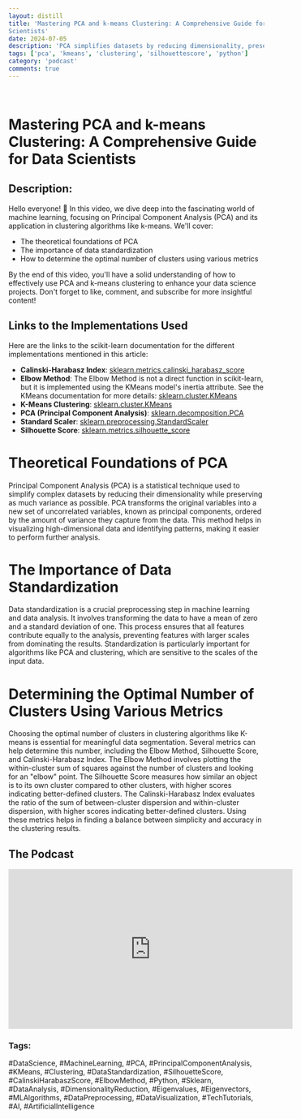 ```yaml
---
layout: distill
title: 'Mastering PCA and k-means Clustering: A Comprehensive Guide for Data
Scientists'
date: 2024-07-05
description: 'PCA simplifies datasets by reducing dimensionality, preserving variance. Data standardization ensures equal feature contribution, crucial for algorithms like PCA and clustering. Optimal cluster number can be determined using metrics like Elbow Method, Silhouette Score, and Calinski-Harabasz Index for meaningful data segmentation.'
tags: ['pca', 'kmeans', 'clustering', 'silhouettescore', 'python']
category: 'podcast'
comments: true
---
```

<br>

# Mastering PCA and k-means Clustering: A Comprehensive Guide for Data Scientists

## Description:
Hello everyone! 🌟 In this video, we dive deep into the fascinating world of machine learning, focusing on Principal Component Analysis (PCA) and its application in clustering algorithms like k-means. We'll cover:

- The theoretical foundations of PCA
- The importance of data standardization
- How to determine the optimal number of clusters using various metrics

By the end of this video, you'll have a solid understanding of how to effectively use PCA and k-means clustering to enhance your data science projects. Don't forget to like, comment, and subscribe for more insightful content!

## Links to the Implementations Used

Here are the links to the scikit-learn documentation for the different
implementations mentioned in this article:

- **Calinski-Harabasz Index**: [sklearn.metrics.calinski_harabasz_score](https://scikit-learn.org/stable/modules/generated/sklearn.metrics.calinski_harabasz_score.html)
- **Elbow Method**: The Elbow Method is not a direct function in scikit-learn, but it is implemented using the KMeans model's inertia attribute. See the KMeans documentation for more details: [sklearn.cluster.KMeans](https://scikit-learn.org/stable/modules/generated/sklearn.cluster.KMeans.html)
- **K-Means Clustering**: [sklearn.cluster.KMeans](https://scikit-learn.org/stable/modules/generated/sklearn.cluster.KMeans.html)
- **PCA (Principal Component Analysis)**: [sklearn.decomposition.PCA](https://scikit-learn.org/stable/modules/generated/sklearn.decomposition.PCA.html)
- **Standard Scaler**: [sklearn.preprocessing.StandardScaler](https://scikit-learn.org/stable/modules/generated/sklearn.preprocessing.StandardScaler.html)
- **Silhouette Score**: [sklearn.metrics.silhouette_score](https://scikit-learn.org/stable/modules/generated/sklearn.metrics.silhouette_score.html)


# Theoretical Foundations of PCA

Principal Component Analysis (PCA) is a statistical technique used to simplify complex datasets by reducing their dimensionality while preserving as much variance as possible. PCA transforms the original variables into a new set of uncorrelated variables, known as principal components, ordered by the amount of variance they capture from the data. This method helps in visualizing high-dimensional data and identifying patterns, making it easier to perform further analysis.

# The Importance of Data Standardization

Data standardization is a crucial preprocessing step in machine learning and data analysis. It involves transforming the data to have a mean of zero and a standard deviation of one. This process ensures that all features contribute equally to the analysis, preventing features with larger scales from dominating the results. Standardization is particularly important for algorithms like PCA and clustering, which are sensitive to the scales of the input data.

# Determining the Optimal Number of Clusters Using Various Metrics

Choosing the optimal number of clusters in clustering algorithms like K-means is essential for meaningful data segmentation. Several metrics can help determine this number, including the Elbow Method, Silhouette Score, and Calinski-Harabasz Index. The Elbow Method involves plotting the within-cluster sum of squares against the number of clusters and looking for an "elbow" point. The Silhouette Score measures how similar an object is to its own cluster compared to other clusters, with higher scores indicating better-defined clusters. The Calinski-Harabasz Index evaluates the ratio of the sum of between-cluster dispersion and within-cluster dispersion, with higher scores indicating better-defined clusters. Using these metrics helps in finding a balance between simplicity and accuracy in the clustering results.

## The Podcast

<iframe width="560" height="315" src="https://www.youtube.com/embed/J-c1kFBMj1w?si=Vc7J8g-KpxjRL32R" title="YouTube video player" frameborder="0" allow="accelerometer; autoplay; clipboard-write; encrypted-media; gyroscope; picture-in-picture; web-share" referrerpolicy="strict-origin-when-cross-origin" allowfullscreen></iframe>


### Tags:
#DataScience, #MachineLearning, #PCA, #PrincipalComponentAnalysis, #KMeans,
#Clustering, #DataStandardization, #SilhouetteScore, #CalinskiHarabaszScore,
#ElbowMethod, #Python, #Sklearn, #DataAnalysis, #DimensionalityReduction,
#Eigenvalues, #Eigenvectors, #MLAlgorithms, #DataPreprocessing,
#DataVisualization, #TechTutorials, #AI, #ArtificialIntelligence

